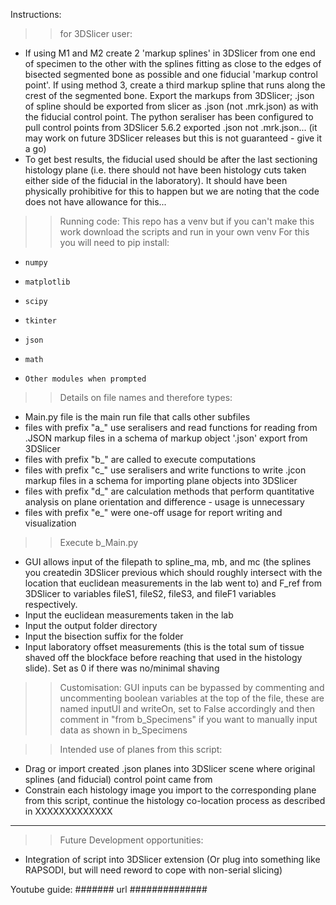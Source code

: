 Instructions:
>>for 3DSlicer user:
- If using M1 and M2 create 2 'markup splines' in 3DSlicer from one end of specimen to the other with the splines fitting as close to the edges of bisected segmented bone as possible and one fiducial 'markup control point'. 
If using method 3, create a third markup spline that runs along the crest of the segmented bone. Export the markups from 3DSlicer; .json of spline should be exported from slicer as .json (not .mrk.json) as with the fiducial control point. The python seraliser has been configured to pull control points from 3DSlicer 5.6.2 exported .json not .mrk.json... (it may work on future 3DSlicer releases but this is not guaranteed - give it a go)
- To get best results, the fiducial used should be after the last sectioning histology plane (i.e. there should not have been histology cuts taken either side of the fiducial in the laboratory). It should have been physically prohibitive for this to happen but we are noting that the code does not have allowance for this...

>>Running code:
This repo has a venv but if you can't make this work download the scripts and run in your own venv
For this you will need to pip install:
-     numpy
-     matplotlib
-     scipy
-     tkinter
-     json
-     math
-     Other modules when prompted

>>Details on file names and therefore types:
- Main.py file is the main run file that calls other subfiles
- files with prefix "a_" use seralisers and read functions for reading from .JSON markup files in a schema of markup object '.json' export from 3DSlicer
- files with prefix "b_" are called to execute computations 
- files with prefix "c_" use seralisers and write functions to write .jcon markup files in a schema for importing plane objects into 3DSlicer
- files with prefix "d_" are calculation methods that perform quantitative analysis on plane orientation and difference - usage is unnecessary
- files with prefix "e_" were one-off usage for report writing and visualization

>> Execute b_Main.py
- GUI allows input of the filepath to spline_ma, mb, and mc (the splines you createdin 3DSlicer previous which should roughly intersect with the location that euclidean measurements in the lab went to) and F_ref from 3DSlicer to variables fileS1, fileS2, fileS3, and fileF1 variables respectively.
- Input the euclidean measurements taken in the lab
- Input the output folder directory
- Input the bisection suffix for the folder
- Input laboratory offset measurements (this is the total sum of tissue shaved off the blockface before reaching that used in the histology slide). Set as 0 if there was no/minimal shaving
 
>> Customisation:
GUI inputs can be bypassed by commenting and uncommenting boolean variables at the top of the file, these are named inputUI and writeOn, set to False accordingly and then comment in "from b_Specimens" if you want to manually input data as shown in b_Specimens

>> Intended use of planes from this script:
- Drag or import created .json planes into 3DSlicer scene where original splines (and fiducial) control point came from
- Constrain each histology image you import to the corresponding plane from this script, continue the histology co-location process as described in XXXXXXXXXXXXX 

***********
>> Future Development opportunities:
- Integration of script into 3DSlicer extension (Or plug into something like RAPSODI, but will need reword to cope with non-serial slicing)


Youtube guide:
#######  url  ##############
